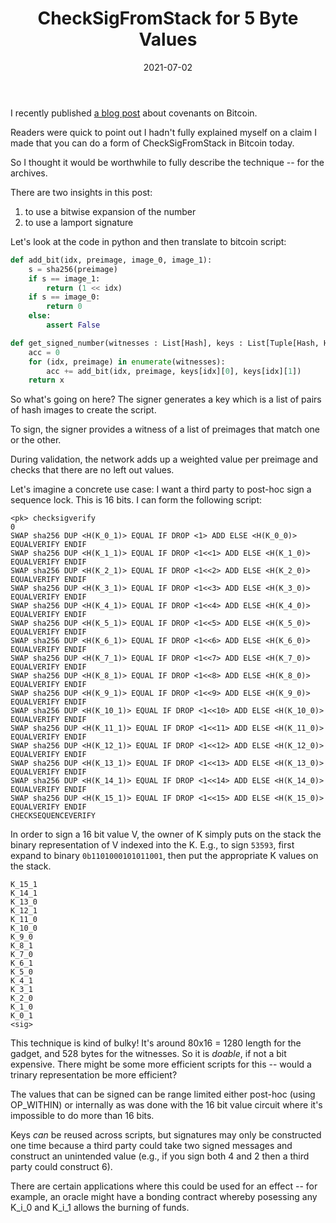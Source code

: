 ﻿---
comments: True
disqusId: 4d29ec4a631014c3e615fbbdc0205862836c1536
layout: post
title: CheckSigFromStack for 5 Byte Values
date: 2021-07-02
permalink: /blog/2021/07/02/signing-5-bytes/
---

I recently published [a blog post](https://rubin.io/blog/2021/07/02/covenants/)
about covenants on Bitcoin.

Readers were quick to point out I hadn't
fully explained myself on a claim I made that you can do a form of
CheckSigFromStack in Bitcoin today.

So I thought it would be worthwhile to fully describe the technique -- for the
archives.

There are two insights in this post:

1. to use a bitwise expansion of the number 
2. to use a lamport signature

Let's look at the code in python and then translate to bitcoin script:

```python
def add_bit(idx, preimage, image_0, image_1):
    s = sha256(preimage)
    if s == image_1:
        return (1 << idx)
    if s == image_0:
        return 0
    else:
        assert False

def get_signed_number(witnesses : List[Hash], keys : List[Tuple[Hash, Hash]]):
    acc = 0
    for (idx, preimage) in enumerate(witnesses):
        acc += add_bit(idx, preimage, keys[idx][0], keys[idx][1])
    return x
```

So what's going on here? The signer generates a key which is a list of pairs of
hash images to create the script. 

To sign, the signer provides a witness of a list of preimages that match one or the other.

During validation, the network adds up a weighted value per preimage and checks
that there are no left out values.

Let's imagine a concrete use case: I want a third party to post-hoc sign a sequence lock. This is 16 bits.
I can form the following script:


```
<pk> checksigverify
0
SWAP sha256 DUP <H(K_0_1)> EQUAL IF DROP <1> ADD ELSE <H(K_0_0)> EQUALVERIFY ENDIF
SWAP sha256 DUP <H(K_1_1)> EQUAL IF DROP <1<<1> ADD ELSE <H(K_1_0)> EQUALVERIFY ENDIF
SWAP sha256 DUP <H(K_2_1)> EQUAL IF DROP <1<<2> ADD ELSE <H(K_2_0)> EQUALVERIFY ENDIF
SWAP sha256 DUP <H(K_3_1)> EQUAL IF DROP <1<<3> ADD ELSE <H(K_3_0)> EQUALVERIFY ENDIF
SWAP sha256 DUP <H(K_4_1)> EQUAL IF DROP <1<<4> ADD ELSE <H(K_4_0)> EQUALVERIFY ENDIF
SWAP sha256 DUP <H(K_5_1)> EQUAL IF DROP <1<<5> ADD ELSE <H(K_5_0)> EQUALVERIFY ENDIF
SWAP sha256 DUP <H(K_6_1)> EQUAL IF DROP <1<<6> ADD ELSE <H(K_6_0)> EQUALVERIFY ENDIF
SWAP sha256 DUP <H(K_7_1)> EQUAL IF DROP <1<<7> ADD ELSE <H(K_7_0)> EQUALVERIFY ENDIF
SWAP sha256 DUP <H(K_8_1)> EQUAL IF DROP <1<<8> ADD ELSE <H(K_8_0)> EQUALVERIFY ENDIF
SWAP sha256 DUP <H(K_9_1)> EQUAL IF DROP <1<<9> ADD ELSE <H(K_9_0)> EQUALVERIFY ENDIF
SWAP sha256 DUP <H(K_10_1)> EQUAL IF DROP <1<<10> ADD ELSE <H(K_10_0)> EQUALVERIFY ENDIF
SWAP sha256 DUP <H(K_11_1)> EQUAL IF DROP <1<<11> ADD ELSE <H(K_11_0)> EQUALVERIFY ENDIF
SWAP sha256 DUP <H(K_12_1)> EQUAL IF DROP <1<<12> ADD ELSE <H(K_12_0)> EQUALVERIFY ENDIF
SWAP sha256 DUP <H(K_13_1)> EQUAL IF DROP <1<<13> ADD ELSE <H(K_13_0)> EQUALVERIFY ENDIF
SWAP sha256 DUP <H(K_14_1)> EQUAL IF DROP <1<<14> ADD ELSE <H(K_14_0)> EQUALVERIFY ENDIF
SWAP sha256 DUP <H(K_15_1)> EQUAL IF DROP <1<<15> ADD ELSE <H(K_15_0)> EQUALVERIFY ENDIF
CHECKSEQUENCEVERIFY
```

In order to sign a 16 bit value V, the owner of K simply puts on the stack the
binary representation of V indexed into the K. E.g., to sign `53593`, first
expand to binary `0b1101000101011001`, then put the appropriate K values on the
stack.

```
K_15_1
K_14_1
K_13_0
K_12_1
K_11_0
K_10_0
K_9_0
K_8_1
K_7_0
K_6_1
K_5_0
K_4_1
K_3_1
K_2_0
K_1_0
K_0_1
<sig>
```


This technique is kind of bulky! It's around 80x16 = 1280 length for the
gadget, and 528 bytes for the witnesses. So it is _doable_, if not a bit
expensive. There might be some more efficient scripts for this -- would a
trinary representation be more efficient? 

The values that can be signed can be range limited either post-hoc (using
OP\_WITHIN) or internally as was done with the 16 bit value circuit where it's
impossible to do more than 16 bits.

Keys *can* be reused across scripts, but signatures may only be constructed one
time because a third party could take two signed messages and construct an
unintended value (e.g., if you sign both 4 and 2 then a third party could
construct 6).

There are certain applications where this could be used for an effect -- for
example, an oracle might have a bonding contract whereby posessing any K\_i\_0
and K\_i\_1 allows the burning of funds.
